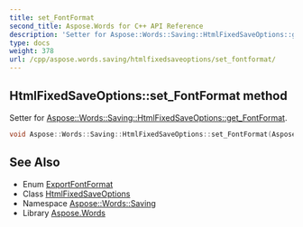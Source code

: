 ```yaml
---
title: set_FontFormat
second_title: Aspose.Words for C++ API Reference
description: 'Setter for Aspose::Words::Saving::HtmlFixedSaveOptions::get_FontFormat.'
type: docs
weight: 378
url: /cpp/aspose.words.saving/htmlfixedsaveoptions/set_fontformat/
---
```

## HtmlFixedSaveOptions::set_FontFormat method


Setter for [Aspose::Words::Saving::HtmlFixedSaveOptions::get_FontFormat](../get_fontformat/).

```cpp
void Aspose::Words::Saving::HtmlFixedSaveOptions::set_FontFormat(Aspose::Words::Saving::ExportFontFormat value)
```

## See Also

* Enum [ExportFontFormat](../../exportfontformat/)
* Class [HtmlFixedSaveOptions](../)
* Namespace [Aspose::Words::Saving](../../)
* Library [Aspose.Words](../../../)
